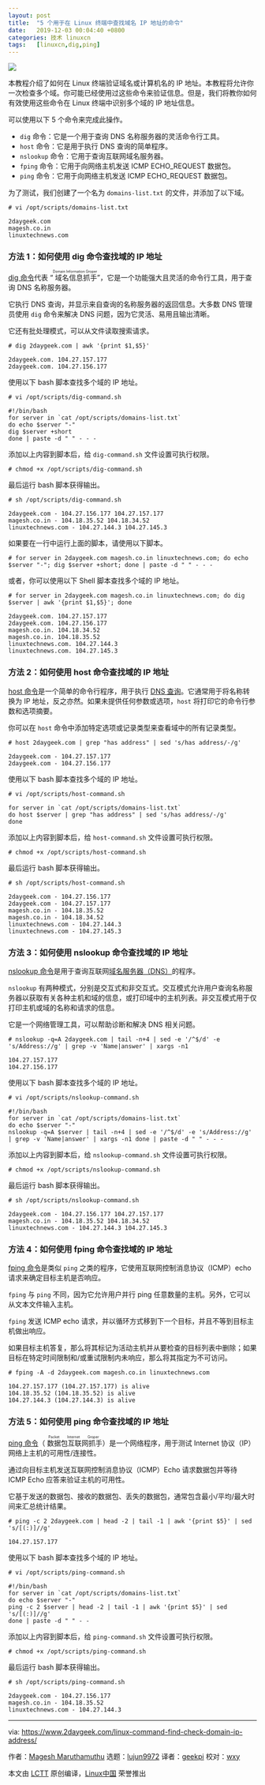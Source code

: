 ```yaml
---
layout: post
title:	"5 个用于在 Linux 终端中查找域名 IP 地址的命令"
date:	2019-12-03 00:04:40 +0800 
categories:	技术 linuxcn 
tags:	[linuxcn,dig,ping]
---
```



![](/Asserts/Images/album/201912/03/000402c0ekkgku1f011kzt.jpg)


本教程介绍了如何在 Linux 终端验证域名或计算机名的 IP 地址。本教程将允许你一次检查多个域。你可能已经使用过这些命令来验证信息。但是，我们将教你如何有效使用这些命令在 Linux 终端中识别多个域的 IP 地址信息。


可以使用以下 5 个命令来完成此操作。


* `dig` 命令：它是一个用于查询 DNS 名称服务器的灵活命令行工具。
* `host` 命令：它是用于执行 DNS 查询的简单程序。
* `nslookup` 命令：它用于查询互联网域名服务器。
* `fping` 命令：它用于向网络主机发送 ICMP ECHO\_REQUEST 数据包。
* `ping` 命令：它用于向网络主机发送 ICMP ECHO\_REQUEST 数据包。


为了测试，我们创建了一个名为 `domains-list.txt` 的文件，并添加了以下域。



```
# vi /opt/scripts/domains-list.txt

2daygeek.com
magesh.co.in
linuxtechnews.com
```

### 方法 1：如何使用 dig 命令查找域的 IP 地址


[dig 命令](https://www.2daygeek.com/dig-command-check-find-dns-records-lookup-linux/)代表 “<ruby> 域名信息抓手 <rt>  Domain Information Groper </rt></ruby>”，它是一个功能强大且灵活的命令行工具，用于查询 DNS 名称服务器。


它执行 DNS 查询，并显示来自查询的名称服务器的返回信息。大多数 DNS 管理员使用 `dig` 命令来解决 DNS 问题，因为它灵活、易用且输出清晰。


它还有批处理模式，可以从文件读取搜索请求。



```
# dig 2daygeek.com | awk '{print $1,$5}'

2daygeek.com. 104.27.157.177
2daygeek.com. 104.27.156.177
```

使用以下 bash 脚本查找多个域的 IP 地址。



```
# vi /opt/scripts/dig-command.sh

#!/bin/bash
for server in `cat /opt/scripts/domains-list.txt`
do echo $server "-"
dig $server +short
done | paste -d " " - - -
```

添加以上内容到脚本后，给 `dig-command.sh` 文件设置可执行权限。



```
# chmod +x /opt/scripts/dig-command.sh
```

最后运行 bash 脚本获得输出。



```
# sh /opt/scripts/dig-command.sh

2daygeek.com - 104.27.156.177 104.27.157.177
magesh.co.in - 104.18.35.52 104.18.34.52
linuxtechnews.com - 104.27.144.3 104.27.145.3
```

如果要在一行中运行上面的脚本，请使用以下脚本。



```
# for server in 2daygeek.com magesh.co.in linuxtechnews.com; do echo $server "-"; dig $server +short; done | paste -d " " - - -
```

或者，你可以使用以下 Shell 脚本查找多个域的 IP 地址。



```
# for server in 2daygeek.com magesh.co.in linuxtechnews.com; do dig $server | awk '{print $1,$5}'; done

2daygeek.com. 104.27.157.177
2daygeek.com. 104.27.156.177
magesh.co.in. 104.18.34.52
magesh.co.in. 104.18.35.52
linuxtechnews.com. 104.27.144.3
linuxtechnews.com. 104.27.145.3
```

### 方法 2：如何使用 host 命令查找域的 IP 地址


[host 命令](https://www.2daygeek.com/linux-host-command-check-find-dns-records-lookup/)是一个简单的命令行程序，用于执行 [DNS 查询](https://www.2daygeek.com/category/dns-lookup/)。它通常用于将名称转换为 IP 地址，反之亦然。如果未提供任何参数或选项，`host` 将打印它的命令行参数和选项摘要。


你可以在 `host` 命令中添加特定选项或记录类型来查看域中的所有记录类型。



```
# host 2daygeek.com | grep "has address" | sed 's/has address/-/g'

2daygeek.com - 104.27.157.177
2daygeek.com - 104.27.156.177
```

使用以下 bash 脚本查找多个域的 IP 地址。



```
# vi /opt/scripts/host-command.sh

for server in `cat /opt/scripts/domains-list.txt`
do host $server | grep "has address" | sed 's/has address/-/g'
done
```

添加以上内容到脚本后，给 `host-command.sh` 文件设置可执行权限。



```
# chmod +x /opt/scripts/host-command.sh
```

最后运行 bash 脚本获得输出。



```
# sh /opt/scripts/host-command.sh

2daygeek.com - 104.27.156.177
2daygeek.com - 104.27.157.177
magesh.co.in - 104.18.35.52
magesh.co.in - 104.18.34.52
linuxtechnews.com - 104.27.144.3
linuxtechnews.com - 104.27.145.3
```

### 方法 3：如何使用 nslookup 命令查找域的 IP 地址


[nslookup 命令](https://www.2daygeek.com/nslookup-command-check-find-dns-records-lookup-linux/)是用于查询互联网[域名服务器（DNS）](https://www.2daygeek.com/check-find-dns-records-of-domain-in-linux-terminal/)的程序。


`nslookup` 有两种模式，分别是交互式和非交互式。交互模式允许用户查询名称服务器以获取有关各种主机和域的信息，或打印域中的主机列表。非交互模式用于仅打印主机或域的名称和请求的信息。


它是一个网络管理工具，可以帮助诊断和解决 DNS 相关问题。



```
# nslookup -q=A 2daygeek.com | tail -n+4 | sed -e '/^$/d' -e 's/Address://g' | grep -v 'Name|answer' | xargs -n1

104.27.157.177
104.27.156.177
```

使用以下 bash 脚本查找多个域的 IP 地址。



```
# vi /opt/scripts/nslookup-command.sh

#!/bin/bash
for server in `cat /opt/scripts/domains-list.txt`
do echo $server "-"
nslookup -q=A $server | tail -n+4 | sed -e '/^$/d' -e 's/Address://g' | grep -v 'Name|answer' | xargs -n1 done | paste -d " " - - -
```

添加以上内容到脚本后，给 `nslookup-command.sh` 文件设置可执行权限。



```
# chmod +x /opt/scripts/nslookup-command.sh
```

最后运行 bash 脚本获得输出。



```
# sh /opt/scripts/nslookup-command.sh

2daygeek.com - 104.27.156.177 104.27.157.177
magesh.co.in - 104.18.35.52 104.18.34.52
linuxtechnews.com - 104.27.144.3 104.27.145.3
```

### 方法 4：如何使用 fping 命令查找域的 IP 地址


[fping 命令](https://www.2daygeek.com/how-to-use-ping-fping-gping-in-linux/)是类似 `ping` 之类的程序，它使用互联网控制消息协议（ICMP）echo 请求来确定目标主机是否响应。


`fping` 与 `ping` 不同，因为它允许用户并行 ping 任意数量的主机。另外，它可以从文本文件输入主机。


`fping` 发送 ICMP echo 请求，并以循环方式移到下一个目标，并且不等到目标主机做出响应。


如果目标主机答复，那么将其标记为活动主机并从要检查的目标列表中删除；如果目标在特定时间限制和/或重试限制内未响应，那么将其指定为不可访问。



```
# fping -A -d 2daygeek.com magesh.co.in linuxtechnews.com

104.27.157.177 (104.27.157.177) is alive
104.18.35.52 (104.18.35.52) is alive
104.27.144.3 (104.27.144.3) is alive
```

### 方法 5：如何使用 ping 命令查找域的 IP 地址


[ping 命令](https://www.2daygeek.com/how-to-use-ping-fping-gping-in-linux/)（<ruby> 数据包互联网抓手 <rt>  Packet Internet Groper </rt></ruby>）是一个网络程序，用于测试 Internet 协议（IP）网络上主机的可用性/连接性。


通过向目标主机发送互联网控制消息协议（ICMP）Echo 请求数据包并等待 ICMP Echo 应答来验证主机的可用性。


它基于发送的数据包、接收的数据包、丢失的数据包，通常包含最小/平均/最大时间来汇总统计结果。



```
# ping -c 2 2daygeek.com | head -2 | tail -1 | awk '{print $5}' | sed 's/[(:)]//g'

104.27.157.177
```

使用以下 bash 脚本查找多个域的 IP 地址。



```
# vi /opt/scripts/ping-command.sh

#!/bin/bash
for server in `cat /opt/scripts/domains-list.txt`
do echo $server "-"
ping -c 2 $server | head -2 | tail -1 | awk '{print $5}' | sed 's/[(:)]//g'
done | paste -d " " - -
```

添加以上内容到脚本后，给 `ping-command.sh` 文件设置可执行权限。



```
# chmod +x /opt/scripts/ping-command.sh
```

最后运行 bash 脚本获得输出。



```
# sh /opt/scripts/ping-command.sh

2daygeek.com - 104.27.156.177
magesh.co.in - 104.18.35.52
linuxtechnews.com - 104.27.144.3
```



---


via: <https://www.2daygeek.com/linux-command-find-check-domain-ip-address/>


作者：[Magesh Maruthamuthu](https://www.2daygeek.com/author/magesh/) 选题：[lujun9972](https://github.com/lujun9972) 译者：[geekpi](https://github.com/geekpi) 校对：[wxy](https://github.com/wxy)


本文由 [LCTT](https://github.com/LCTT/TranslateProject) 原创编译，[Linux中国](https://linux.cn/) 荣誉推出
